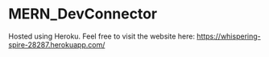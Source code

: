 # MERN_DevConnector

Hosted using Heroku. Feel free to visit the website here: https://whispering-spire-28287.herokuapp.com/



